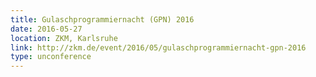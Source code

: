 ```yaml
---
title: Gulaschprogrammiernacht (GPN) 2016
date: 2016-05-27
location: ZKM, Karlsruhe
link: http://zkm.de/event/2016/05/gulaschprogrammiernacht-gpn-2016
type: unconference
---
```

